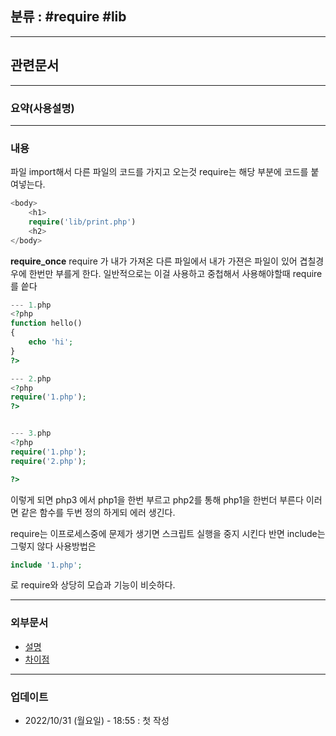 ## 분류 : #require #lib  

---
## 관련문서

----
### 요약(사용설명)

---
### 내용
파일 import해서 다른 파일의 코드를 가지고 오는것
require는 해당 부분에 코드를 붙여넣는다.
```php
<body>
	<h1>
	require('lib/print.php')
	<h2>
</body>
```


**require_once**
require 가 내가 가져온 다른 파일에서 내가 가젼은 파일이 있어 겹칠경우에 한번만 부를게 한다.
일반적으로는 이걸 사용하고 중첩해서 사용해야할때 require를 씉다

```php
--- 1.php
<?php
function hello()
{
	echo 'hi';
}
?>

--- 2.php
<?php
require('1.php');
?>


--- 3.php
<?php
require('1.php');
require('2.php');

?>
```
이렇게 되면 php3  에서 php1을 한번 부르고 php2를 통해 php1을 한번더 부른다
이러면 같은 함수를 두번 정의 하게되 에러 생긴다.

require는 이프로세스중에 문제가 생기면 스크립트 실행을 중지 시킨다
반면 include는 그렇지 않다
사용방법은
```php
include '1.php';
```
로 require와 상당히 모습과 기능이 비슷하다.



----
### 외부문서
- [설명](https://www.w3schools.com/php/php_includes.asp)
- [차이점](https://www.geeksforgeeks.org/difference-between-require-and-include-in-php/)

----
### 업데이트
-  2022/10/31 (월요일) - 18:55 : 첫 작성
